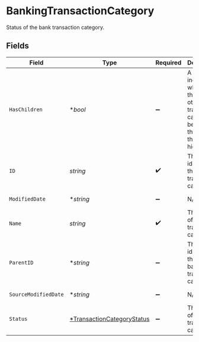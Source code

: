 # BankingTransactionCategory

Status of the bank transaction category.


## Fields

| Field                                                                                                       | Type                                                                                                        | Required                                                                                                    | Description                                                                                                 | Example                                                                                                     |
| ----------------------------------------------------------------------------------------------------------- | ----------------------------------------------------------------------------------------------------------- | ----------------------------------------------------------------------------------------------------------- | ----------------------------------------------------------------------------------------------------------- | ----------------------------------------------------------------------------------------------------------- |
| `HasChildren`                                                                                               | **bool*                                                                                                     | :heavy_minus_sign:                                                                                          | A Boolean indicating whether there are other bank transaction categories beneath this one in the hierarchy. |                                                                                                             |
| `ID`                                                                                                        | *string*                                                                                                    | :heavy_check_mark:                                                                                          | The unique identifier of the bank transaction category.                                                     |                                                                                                             |
| `ModifiedDate`                                                                                              | **string*                                                                                                   | :heavy_minus_sign:                                                                                          | N/A                                                                                                         | 2022-10-23T00:00:00.000Z                                                                                    |
| `Name`                                                                                                      | *string*                                                                                                    | :heavy_check_mark:                                                                                          | The name of the bank transaction category.                                                                  |                                                                                                             |
| `ParentID`                                                                                                  | **string*                                                                                                   | :heavy_minus_sign:                                                                                          | The unique identifier of the parent bank transaction category.                                              |                                                                                                             |
| `SourceModifiedDate`                                                                                        | **string*                                                                                                   | :heavy_minus_sign:                                                                                          | N/A                                                                                                         | 2022-10-23T00:00:00.000Z                                                                                    |
| `Status`                                                                                                    | [*TransactionCategoryStatus](../../models/shared/transactioncategorystatus.md)                              | :heavy_minus_sign:                                                                                          | The status of the transaction category.                                                                     |                                                                                                             |